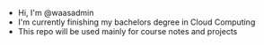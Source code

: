 - Hi, I'm @waasadmin
- I'm currently finishing my bachelors degree in Cloud Computing
- This repo will be used mainly for course notes and projects


